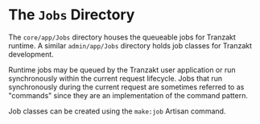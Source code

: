 # The `Jobs` Directory
The `core/app/Jobs` directory houses the queueable jobs for Tranzakt runtime.
A similar `admin/app/Jobs` directory holds job classes for Tranzakt development.

Runtime jobs may be queued by the Tranzakt user application or
run synchronously within the current request lifecycle.
Jobs that run synchronously during the current request
are sometimes referred to as "commands"
since they are an implementation of the command pattern.

Job classes can be created using the `make:job` Artisan command.
